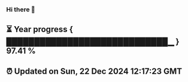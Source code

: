 ### Hi there 👋
⏳ Year progress { █████████████████████████████▁ } 97.41 %
---
⏰ Updated on Sun, 22 Dec 2024 12:17:23 GMT
---
